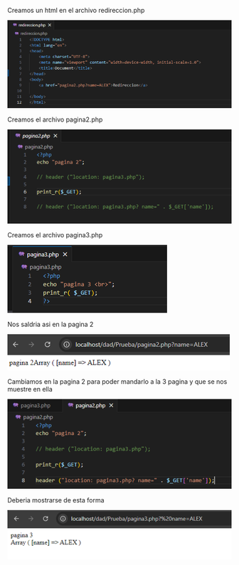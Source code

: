 Creamos un html en el archivo redireccion.php

![alt text](imagenes/redireccion/image.png)

Creamos el archivo pagina2.php


![alt text](imagenes/redireccion/image-1.png)


Creamos el archivo pagina3.php

![alt text](imagenes/redireccion/image-2.png)


Nos saldria asi en la pagina 2

![alt text](imagenes/redireccion/image-3.png)


Cambiamos en la pagina 2 para poder mandarlo a la 3 pagina y que se nos muestre en ella

![alt text](imagenes/redireccion/image-4.png)


Deberia mostrarse de esta forma

![alt text](imagenes/redireccion/image-5.png)



